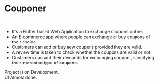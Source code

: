 # Couponer
<br>

* It's a Flutter based Web Application to exchange coupons online.<br>
* An E-commerce app where people can exchange or buy coupons of their choice.<br>
* Customers can add or buy new coupens provided they are valid.<br>
* A review time is taken to check whether the coupons are valid or not.<br>
* Customers can add their demands for exchanging coupon , specifying their interested type of coupons.<br>

Project is on Development.<br>
UI Almost done.<br>






